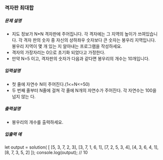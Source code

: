 ### 격자판 최대합

##### 문제 설명

- 지도 정보가 N\*N 격자판에 주어집니다. 각 격자에는 그 지역의 높이가 쓰여있습니다. 각 격자 판의 숫자 중 자신의 상하좌우 숫자보다 큰 숫자는 봉우리 지역입니다. 봉우리 지역이 몇 개 있는 지 알아내는 프로그램을 작성하세요.
- 격자의 가장자리는 0으로 초기화 되었다고 가정한다.
- 만약 N=5 이고, 격자판의 숫자가 다음과 같다면 봉우리의 개수는 10개입니다.

##### 입력설명

- 첫 줄에 자연수 N이 주어진다.(1<=N<=50)
- 두 번째 줄부터 N줄에 걸쳐 각 줄에 N개의 자연수가 주어진다. 각 자연수는 100을 넘지 않는 다.

##### 출력설명

- 봉우리의 개수를 출력하세요.

##### 입출력 예

let output = solution(
[
[5, 3, 7, 2, 3],
[3, 7, 1, 6, 1],
[7, 2, 5, 3, 4],
[4, 3, 6, 4, 1],
[8, 7, 3, 5, 2]
]);
console.log(output); // 10
